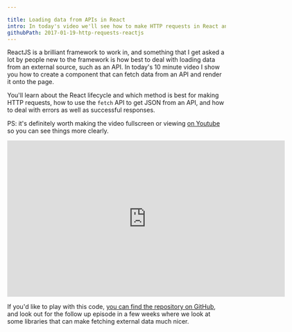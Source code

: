 ```yaml
---

title: Loading data from APIs in React
intro: In today's video we'll see how to make HTTP requests in React and show data to the users. We'll see how to show a loading spinner, deal with success and error cases, and use the fetch API to make requests.
githubPath: 2017-01-19-http-requests-reactjs
---
```


ReactJS is a brilliant framework to work in, and something that I get asked a lot by people new to the framework is how best to deal with loading data from an external source, such as an API. In today's 10 minute video I show you how to create a component that can fetch data from an API and render it onto the page.

You'll learn about the React lifecycle and which method is best for making HTTP requests, how to use the `fetch` API to get JSON from an API, and how to deal with errors as well as successful responses.

PS: it's definitely worth making the video fullscreen or viewing [on Youtube](https://www.youtube.com/watch?v=MjavMX8fUAE) so you can see things more clearly.

<iframe width="640" height="360" src="https://www.youtube.com/embed/MjavMX8fUAE" frameborder="0" allowfullscreen></iframe>
<br />

If you'd like to play with this code, [you can find the repository on GitHub](https://github.com/javascript-playground/remote-data-react-screencasts), and look out for the follow up episode in a few weeks where we look at some libraries that can make fetching external data much nicer.
